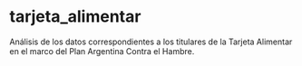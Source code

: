 # tarjeta_alimentar
Análisis de los datos correspondientes a los titulares de la Tarjeta Alimentar en el marco del Plan Argentina Contra el Hambre.

